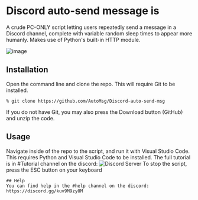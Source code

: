 # Discord auto-send message is
A crude PC-ONLY script letting users repeatedly send a message in a Discord channel, complete with variable random sleep times to appear more humanly. Makes use of Python's built-in HTTP module.


![image](https://github.com/AutoMsg/Discord-auto-send-msg/assets/136905906/003aab24-ea4f-45fb-9275-2edddc769a87)

## Installation
Open the command line and clone the repo. This will require Git to be installed.
```
% git clone https://github.com/AutoMsg/Discord-auto-send-msg
```
If you do not have Git, you may also press the Download button (GitHub) and unzip the code.
## Usage
Navigate inside of the repo to the script, and run it with Visual Studio Code. This requires Python and Visual Studio Code to be installed.
The full tutorial is in #Tutorial channel on the discord:
![Discord Server](https://discord.gg/kuv9M9zy8M)
To stop the script, press the ESC button on your keyboard
```
## Help
You can find help in the #help channel on the discord:
https://discord.gg/kuv9M9zy8M
